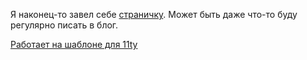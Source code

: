 Я наконец-то завел себе [страничку](https://beardless.live/). Может быть даже что-то буду регулярно писать в блог.

[Работает на шаблоне для 11ty](https://github.com/11ty/eleventy-base-blog)
